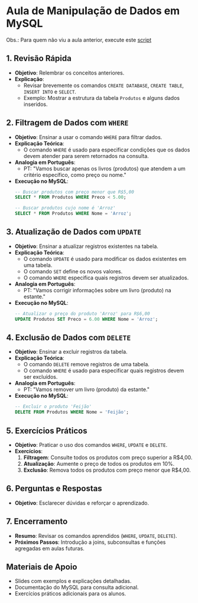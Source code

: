 # Aula de Manipulação de Dados em MySQL
Obs.: Para quem não viu a aula anterior, execute este [script](./script.sql)
## 1. Revisão Rápida
- **Objetivo**: Relembrar os conceitos anteriores.
- **Explicação**:
  - Revisar brevemente os comandos `CREATE DATABASE`, `CREATE TABLE`, `INSERT INTO` e `SELECT`.
  - Exemplo: Mostrar a estrutura da tabela `Produtos` e alguns dados inseridos.

## 2. Filtragem de Dados com `WHERE`
- **Objetivo**: Ensinar a usar o comando `WHERE` para filtrar dados.
- **Explicação Teórica**:
  - O comando `WHERE` é usado para especificar condições que os dados devem atender para serem retornados na consulta.
- **Analogia em Português**:
  - PT: "Vamos buscar apenas os livros (produtos) que atendem a um critério específico, como preço ou nome."
- **Execução no MySQL**:
  ```sql
  -- Buscar produtos com preço menor que R$5,00
  SELECT * FROM Produtos WHERE Preco < 5.00;

  -- Buscar produtos cujo nome é 'Arroz'
  SELECT * FROM Produtos WHERE Nome = 'Arroz';
  ```

## 3. Atualização de Dados com `UPDATE`
- **Objetivo**: Ensinar a atualizar registros existentes na tabela.
- **Explicação Teórica**:
  - O comando `UPDATE` é usado para modificar os dados existentes em uma tabela.
  - O comando `SET` define os novos valores.
  - O comando `WHERE` especifica quais registros devem ser atualizados.
- **Analogia em Português**:
  - PT: "Vamos corrigir informações sobre um livro (produto) na estante."
- **Execução no MySQL**:
  ```sql
  -- Atualizar o preço do produto 'Arroz' para R$6,00
  UPDATE Produtos SET Preco = 6.00 WHERE Nome = 'Arroz';
  ```

## 4. Exclusão de Dados com `DELETE`
- **Objetivo**: Ensinar a excluir registros da tabela.
- **Explicação Teórica**:
  - O comando `DELETE` remove registros de uma tabela.
  - O comando `WHERE` é usado para especificar quais registros devem ser excluídos.
- **Analogia em Português**:
  - PT: "Vamos remover um livro (produto) da estante."
- **Execução no MySQL**:
  ```sql
  -- Excluir o produto 'Feijão'
  DELETE FROM Produtos WHERE Nome = 'Feijão';
  ```

## 5. Exercícios Práticos
- **Objetivo**: Praticar o uso dos comandos `WHERE`, `UPDATE` e `DELETE`.
- **Exercícios**:
  1. **Filtragem**: Consulte todos os produtos com preço superior a R$4,00.
  2. **Atualização**: Aumente o preço de todos os produtos em 10%.
  3. **Exclusão**: Remova todos os produtos com preço menor que R$4,00.

## 6. Perguntas e Respostas
- **Objetivo**: Esclarecer dúvidas e reforçar o aprendizado.

## 7. Encerramento
- **Resumo**: Revisar os comandos aprendidos (`WHERE`, `UPDATE`, `DELETE`).
- **Próximos Passos**: Introdução a joins, subconsultas e funções agregadas em aulas futuras.

## Materiais de Apoio
- Slides com exemplos e explicações detalhadas.
- Documentação do MySQL para consulta adicional.
- Exercícios práticos adicionais para os alunos.
